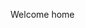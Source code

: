 <!-- layout: home -->
<!-- menu: Home -->
<!-- menupos: 0 -->
<!-- title: Home -->
<!-- tags: a -->
<!-- timestamp: 1625649475 -->
<!-- slug: home -->

Welcome home
